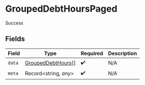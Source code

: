 # GroupedDebtHoursPaged

Success


## Fields

| Field                                                         | Type                                                          | Required                                                      | Description                                                   |
| ------------------------------------------------------------- | ------------------------------------------------------------- | ------------------------------------------------------------- | ------------------------------------------------------------- |
| `data`                                                        | [GroupedDebtHours](../../models/shared/groupeddebthours.md)[] | :heavy_check_mark:                                            | N/A                                                           |
| `meta`                                                        | Record<string, *any*>                                         | :heavy_check_mark:                                            | N/A                                                           |